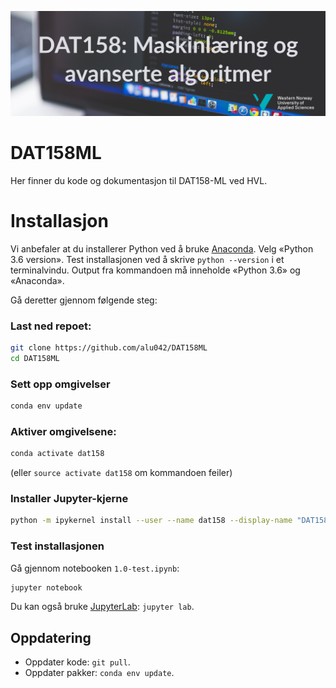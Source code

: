 ![DAT158 image](./assets/dat158-1.jpg)

# DAT158ML
Her finner du kode og dokumentasjon til DAT158-ML ved HVL. 

# Installasjon
Vi anbefaler at du installerer Python ved å bruke [Anaconda](https://www.anaconda.com/distribution). Velg «Python 3.6 version». Test installasjonen ved å skrive `python --version` i et terminalvindu. Output fra kommandoen må inneholde «Python 3.6» og «Anaconda». 

Gå deretter gjennom følgende steg: 
### Last ned repoet: 
```bash
git clone https://github.com/alu042/DAT158ML
cd DAT158ML
```
### Sett opp omgivelser
```bash
conda env update
```

### Aktiver omgivelsene:
```bash
conda activate dat158
```
(eller `source activate dat158` om kommandoen feiler)

### Installer Jupyter-kjerne
```bash
python -m ipykernel install --user --name dat158 --display-name "DAT158"
```

### Test installasjonen
Gå gjennom notebooken `1.0-test.ipynb`:
```bash
jupyter notebook
```
Du kan også bruke [JupyterLab](https://github.com/jupyterlab/jupyterlab): `jupyter lab`.

## Oppdatering
* Oppdater kode: `git pull`. 
* Oppdater pakker: `conda env update`.




